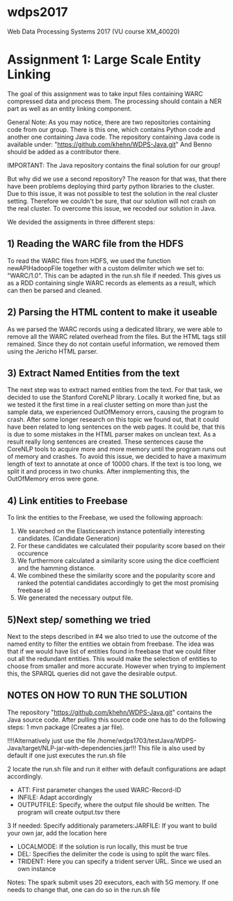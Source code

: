 # wdps2017
Web Data Processing Systems 2017 (VU course XM_40020)

# Assignment 1: Large Scale Entity Linking
The goal of this assignment was to take input files containing WARC compressed data and process them. 
The processing should contain a NER part as well as an entity linking component.

General Note: As you may notice, there are two repositories containing code from our group. 
There is this one, which contains Python code and another one containing Java code.
The repository containing Java code is available under: "https://github.com/khehn/WDPS-Java.git"
And Benno should be added as a contributor there. 

IMPORTANT: The Java repository contains the final solution for our group!

But why did we use a second repository?
The reason for that was, that there have been problems deploying third party python libraries to the cluster. 
Due to this issue, it was not possible to test the solution in the real cluster setting. 
Therefore we couldn't be sure, that our solution will not crash on the real cluster. 
To overcome this issue, we recoded our solution in Java.

We devided the assigments in three different steps:

## 1) Reading the WARC file from the HDFS
To read the WARC files from HDFS, we used the function newAPIHadoopFile together with a custom delimiter which we set to: "WARC/1.0". This can be adapted in the run.sh file if needed. This gives us as a RDD containing single WARC records as elements as a result, which can then be parsed and cleaned. 
## 2) Parsing the HTML content to make it useable
As we parsed the WARC records using a dedicated library, we were able to remove all the WARC related overhead from the files. But the HTML tags still remained. Since they do not contain useful information, we removed them using the Jericho HTML parser.
## 3) Extract Named Entities from the text
The next step was to extract named entities from the text. For that task, we decided to use the Stanford CoreNLP library. Locally it worked fine, but as we tested it the first time in a real cluster setting on more than just the sample data, we experienced OutOfMemory errors, causing the program to crash. After some longer research on this topic we found out, that it could have been related to long sentences on the web pages. It could be, that this is due to some mistakes in the HTML parser makes on unclean text. As a result really long sentences are created. These sentences cause the CoreNLP tools to acquire more and more memory until the program runs out of memory and crashes. To avoid this issue, we decided to have a maximum length of text to annotate at once of 10000 chars. If the text is too long, we split it and process in two chunks. After inmplementing this, the OutOfMemory erros were gone.
## 4) Link entities to Freebase
To link the entities to the Freebase, we used the following approach:
  1) We searched on the Elasticsearch instance potentially interesting candidates. (Candidate Generation)
  2) For these candidates we calculated their popularity score based on their occurence
  3) We furthermore calculated a similarity score using the dice coefficient and the hamming distance.
  4) We combined these the similarity score and the popularity score and ranked the potential candidates accordingly to get
     the most promising freebase id
  5) We generated the necessary output file.
 ## 5)Next step/ something we tried
 Next to the steps described in #4 we also tried to use the outcome of the named entity to filter the entities we obtain from freebase.
 The idea was that if we would have list of entities found in freebase that we could filter out all the redundant entities. This would 
 make the selection of entities to choose from smaller and more accurate. However when trying to implement this, the SPARQL queries did  not gave the desirable output. 

## NOTES ON HOW TO RUN THE SOLUTION
The repository "https://github.com/khehn/WDPS-Java.git" contains the Java source code. After pulling this source code one has to do the following steps:
1 mvn package (Creates a jar file). 

!!!!Alternatively just use the file /home/wdps1703/testJava/WDPS-Java/target/NLP-jar-with-dependencies.jar!!!
This file is also used by default if one just executes the run.sh file

2 locate the run.sh file and run it either with default configurations are adapt accordingly.
  - ATT: First parameter changes the used WARC-Record-ID
  - INFILE: Adapt accordingly
  - OUTPUTFILE: Specify, where the output file should be written. The program will create output.tsv there
  
3 If needed: Specify additionaly parameters:JARFILE: If you want to build your own jar, add the location here
  - LOCALMODE: If the solution is run locally, this must be true
  - DEL: Specifies the delimiter the code is using to split the warc files.
  - TRIDENT: Here you can specify a trident server URL. Since we used an own instance
  
Notes: The spark submit uses 20 executors, each with 5G memory. If one needs to change that, one can do so in the run.sh file
